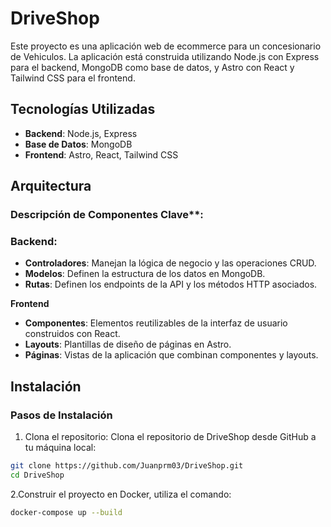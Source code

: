 # DriveShop
Este proyecto es una aplicación web de ecommerce para un concesionario de Vehiculos. La aplicación está construida utilizando Node.js con Express para el backend, MongoDB como base de datos, y Astro con React y Tailwind CSS para el frontend.

## Tecnologías Utilizadas

- **Backend**: Node.js, Express
- **Base de Datos**: MongoDB
- **Frontend**: Astro, React, Tailwind CSS

## Arquitectura

### Descripción de Componentes Clave**:
### Backend:
- **Controladores**: Manejan la lógica de negocio y las operaciones CRUD.
- **Modelos**: Definen la estructura de los datos en MongoDB.
- **Rutas**: Definen los endpoints de la API y los métodos HTTP asociados.
  
**Frontend**
- **Componentes**: Elementos reutilizables de la interfaz de usuario construidos con React.
- **Layouts**: Plantillas de diseño de páginas en Astro.
- **Páginas**: Vistas de la aplicación que combinan componentes y layouts.

## Instalación

### Pasos de Instalación

1. Clona el repositorio:
 Clona el repositorio de DriveShop desde GitHub a tu máquina local:

```bash
git clone https://github.com/Juanprm03/DriveShop.git
cd DriveShop
```

2.Construir el proyecto en Docker, utiliza el comando:
```bash
docker-compose up --build
```
